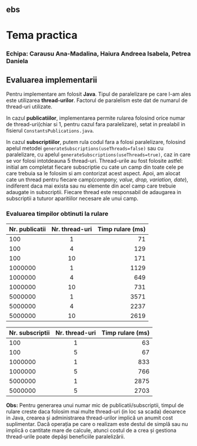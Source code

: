 
## ebs

# Tema practica
### Echipa: Carausu Ana-Madalina, Haiura Andreea Isabela, Petrea Daniela

## Evaluarea implementarii
Pentru implementare am folosit **Java**. Tipul de paralelizare pe care l-am ales este utilizarea **thread-urilor**. Factorul de paralelism este dat de numarul de thread-uri utilizate.

In cazul **publicatiilor**, implementarea permite rularea folosind orice numar de thread-uri(chiar si 1, pentru cazul fara paralelizare), setat in prealabil in fisierul ```ConstantsPublications.java```.

In cazul **subscriptiilor**, putem rula codul fara a folosi paralelizare, folosind apelul metodei ```generateSubscriptions(useThreads=false)``` sau cu paralelizare, cu apelul ```generateSubscriptions(useThreads=true)```, caz in care se vor folosi intotdeauna 5 thread-uri. Thread-urile au fost folosite astfel: initial am completat fiecare subscriptie cu cate un camp din toate cele pe care trebuia sa le folosim si am contorizat acest aspect. Apoi, am alocat cate un thread pentru fiecare camp(*company, value, drop, variation, date*), indiferent daca mai exista sau nu elemente din acel camp care trebuie adaugate in subscriptii. Fiecare thread este responsabil de adaugarea in subscriptii a tuturor aparitiilor necesare ale unui camp.

### Evaluarea timpilor obtinuti la rulare
| Nr. publicatii | Nr. thread-uri | Timp rulare (ms) |
| :----|:---:|----:|
| 100  | 1 | 71 |
| 100  | 4 | 129 |
| 100  | 10 | 171 |
| 1000000  | 1 | 1129 |
| 1000000  | 4 | 649 |
| 1000000  | 10 | 731 |
| 5000000  | 1 | 3571 |
| 5000000  | 4 | 2237 |
| 5000000  | 10 | 2619|

| Nr. subscriptii | Nr. thread-uri | Timp rulare (ms) |
| :--- |:----: |-----:|
| 100  | 1 |  63 |
| 100  | 5 |  67 |
| 1000000  | 1 | 833 |
| 1000000  | 5 | 766 |
| 5000000  | 1 | 2875 |
| 5000000  | 5 | 2703 |

**Obs:** Pentru generarea unui numar mic de publicatii/subscriptii, timpul de rulare creste daca folosim mai multe thread-uri (in loc sa scada) deoarece in Java, crearea și administrarea thread-urilor implică un anumit cost suplimentar. Dacă operația pe care o realizam este destul de simplă sau nu implică o cantitate mare de calcule, atunci costul de a crea și gestiona thread-urile poate depăși beneficiile paralelizării.

